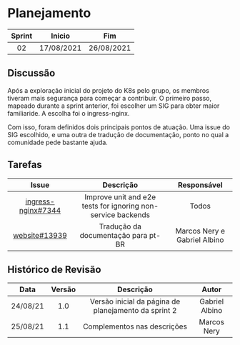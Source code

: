 # Planejamento 
|Sprint|Inicio|Fim|
|:--:|:--:|:--:|
|02|17/08/2021|26/08/2021|
## Discussão
Após a exploração inicial do projeto do K8s pelo grupo, os membros tiveram mais segurança para começar a contribuir. O primeiro passo, mapeado durante a sprint anterior, foi escolher um SIG para obter maior familiaride. A escolha foi o ingress-nginx.

Com isso, foram definidos dois principais pontos de atuação. Uma issue do SIG escolhido, e uma outra de tradução de documentação, ponto no qual a comunidade pede bastante ajuda.

## Tarefas

|Issue|Descrição|Responsável|
|:--:|:--:|:--:|
|[ingress-nginx#7344](https://github.com/kubernetes/ingress-nginx/issues/7344)|Improve unit and e2e tests for ignoring non-service backends|Todos|
|[website#13939](https://github.com/kubernetes/website/issues/13939)|Tradução da documentação para pt-BR|Marcos Nery e Gabriel Albino|

## Histórico de Revisão
|Data|Versão|Descrição|Autor|
|:--:|:--:|:--:|:--:|
|24/08/21|1.0|Versão inicial da página de planejamento da sprint 2|Gabriel Albino|
|25/08/21|1.1|Complementos nas descrições|Marcos Nery|
